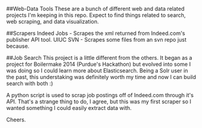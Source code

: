 ##Web-Data Tools
These are a bunch of different web and data related projects I'm keeping in this repo. Expect to find things related to search, web scraping, and data visualization.

##Scrapers
Indeed Jobs - Scrapes the xml returned from Indeed.com's publisher API tool. 
UIUC SVN - Scrapes some files from an svn repo just because.

##Job Search
This project is a little different from the others. It began as a project for Boilermake 2014 (Purdue's Hackathon)
but evolved into some I was doing so I could learn more about Elasticsearch. Being a Solr user in the past,
this understaking was definitely worth my time and now I can build search with both :)

A python script is used to scrap job postings off of Indeed.com through it's API. That's a strange thing 
to do, I agree, but this was my first scraper so I wanted something I could easily extract data with.

Cheers.
